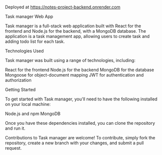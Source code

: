 

Deployed at https://notes-project-backend.onrender.com

Task manager Web App

Task manager is a full-stack web application built with React for the frontend and Node.js for the backend, with a MongoDB database. The application is a task management app, allowing users to create task and adding todo list for each task.

Technologies Used

Task manager was built using a range of technologies, including:

React for the frontend Node.js for the backend MongoDB for the database Mongoose for object-document mapping JWT for authentication and authorization

Getting Started

To get started with Task manager, you'll need to have the following installed on your local machine:

Node.js and npm MongoDB

Once you have these dependencies installed, you can clone the repository and run it.

Contributions to Task manager are welcome! To contribute, simply fork the repository, create a new branch with your changes, and submit a pull request.
